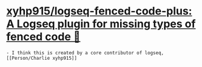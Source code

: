 # [xyhp915/logseq-fenced-code-plus: A Logseq plugin for missing types of fenced code 🚀](https://github.com/xyhp915/logseq-fenced-code-plus)
	- I think this is created by a core contributor of logseq, [[Person/Charlie xyhp915]]